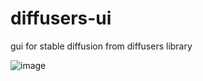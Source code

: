 # diffusers-ui
gui for stable diffusion from diffusers library

![image](https://github.com/noskill/diffusers-ui/assets/733626/59a52234-951a-4f30-8a67-2724ccfbf6f4)

